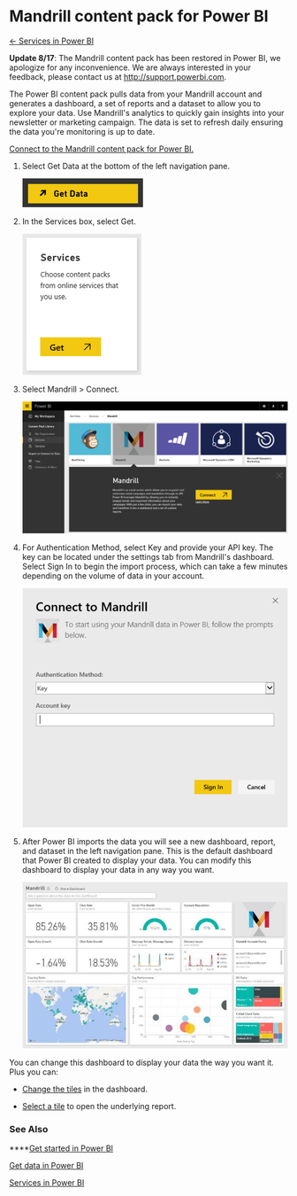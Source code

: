 <properties 
   pageTitle="Mandrill content pack for Power BI"
   description="Mandrill content pack for Power BI"
   services="powerbi" 
   documentationCenter="" 
   authors="v-anpasi" 
   manager="mblythe" 
   editor=""
   tags=""/>
 
<tags
   ms.service="powerbi"
   ms.devlang="NA"
   ms.topic="article"
   ms.tgt_pltfrm="NA"
   ms.workload="powerbi"
   ms.date="06/18/2015"
   ms.author="v-anpasi"/>
# Mandrill content pack for Power BI

[← Services in Power BI](https://support.powerbi.com/knowledgebase/topics/88770-services-in-power-bi)

**Update 8/17**: The Mandrill content pack has been restored in Power BI, we apologize for any inconvenience. We are always interested in your feedback, please contact us at http://support.powerbi.com.

The Power BI content pack pulls data from your Mandrill account and generates a dashboard, a set of reports and a dataset to allow you to explore your data. Use Mandrill's analytics to quickly gain insights into your newsletter or marketing campaign. The data is set to refresh daily ensuring the data you're monitoring is up to date.

[Connect to the Mandrill content pack for Power BI.](http://app.powerbi.com/getdata/services/mandrill)

1. Select Get Data at the bottom of the left navigation pane.

	![](media/powerbi-content-pack-mandrill/GetData.PNG)﻿

2. In the Services box, select Get.

	![](media/powerbi-content-pack-mandrill/Services.PNG)

3. Select Mandrill \> Connect.

	![](media/powerbi-content-pack-mandrill/connect.PNG)

4. For Authentication Method, select Key and provide your API key. The key can be located under the settings tab from Mandrill's dashboard. Select Sign In to begin the import process, which can take a few minutes depending on the volume of data in your account.

	![](media/powerbi-content-pack-mandrill/auth.PNG)

5. After Power BI imports the data you will see a new dashboard, report, and dataset in the left navigation pane. This is the default dashboard that Power BI created to display your data. You can modify this dashboard to display your data in any way you want.

	![](media/powerbi-content-pack-mandrill/Mandrill-Dashboard(1).jpg)

You can change this dashboard to display your data the way you want it. Plus you can:

- [Change the tiles](https://support.powerbi.com/knowledgebase/articles/424878) in the dashboard.

- [Select a tile](https://support.powerbi.com/knowledgebase/articles/425669) to open the underlying report.

### See Also

****[Get started in Power BI](https://support.powerbi.com/knowledgebase/articles/430814-get-started-with-power-bi)

﻿[Get data in Power BI](https://support.powerbi.com/knowledgebase/topics/63369)

﻿[Services in Power BI](https://support.powerbi.com/knowledgebase/topics/88770)

﻿

